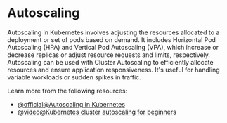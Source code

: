 # Autoscaling

Autoscaling in Kubernetes involves adjusting the resources allocated to a deployment or set of pods based on demand. It includes Horizontal Pod Autoscaling (HPA) and Vertical Pod Autoscaling (VPA), which increase or decrease replicas or adjust resource requests and limits, respectively. Autoscaling can be used with Cluster Autoscaling to efficiently allocate resources and ensure application responsiveness. It's useful for handling variable workloads or sudden spikes in traffic.

Learn more from the following resources:

- [@official@Autoscaling in Kubernetes](https://kubernetes.io/blog/2016/07/autoscaling-in-kubernetes/)
- [@video@Kubernetes cluster autoscaling for beginners](https://www.youtube.com/watch?v=jM36M39MA3I)
